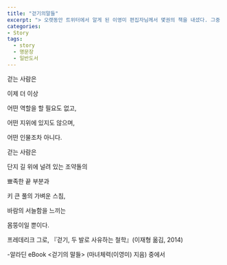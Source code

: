 ```yaml
---
title: "걷기의말들"
excerpt: "> 오랫동안 트위터에서 알게 된 이영미 편집자님께서 몇권의 책을 내셨다. 그중 걷기의말들, 강력추천 한다."
categories:
- Story
tags:
  - story
  - 명문장
  - 일반도서
---
```


걷는 사람은
    
이제 더 이상
    
어떤 역할을 할 필요도 없고,
    
어떤 지위에 있지도 않으며,
    
어떤 인물조차 아니다.
    
걷는 사람은
    
단지 길 위에 널려 있는 조약돌의
    
뾰족한 끝 부분과
    
키 큰 풀의 가벼운 스침,
    
바람의 서늘함을 느끼는
    
몸뚱이일 뿐이다.
    
    
프레데리크 그로, 『걷기, 두 발로 사유하는 철학』(이재형 옮김, 2014) 

-알라딘 eBook <걷기의 말들> (마녀체력(이영미) 지음) 중에서
